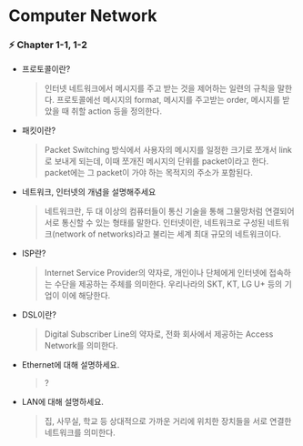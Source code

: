 # Computer Network

### ⚡️ Chapter 1-1, 1-2

- 프로토콜이란?
  > 인터넷 네트워크에서 메시지를 주고 받는 것을 제어하는 일련의 규칙을 말한다. 프로토콜에선 메시지의 format, 메시지를 주고받는 order, 메시지를 받았을 때 취할 action 등을 정의한다.  

- 패킷이란?
  > Packet Switching 방식에서 사용자의 메시지를 일정한 크기로 쪼개서 link로 보내게 되는데, 이때 쪼개진 메시지의 단위를 packet이라고 한다. packet에는 그 packet이 가야 하는 목적지의 주소가 포함된다.
  
- 네트워크, 인터넷의 개념을 설명해주세요
  > 네트워크란, 두 대 이상의 컴퓨터들이 통신 기술을 통해 그물망처럼 연결되어 서로 통신할 수 있는 형태를 말한다.
  > 인터넷이란, 네트워크로 구성된 네트워크(network of networks)라고 불리는 세계 최대 규모의 네트워크이다. 
    
- ISP란?
  > Internet Service Provider의 약자로, 개인이나 단체에게 인터넷에 접속하는 수단을 제공하는 주체를 의미한다. 우리나라의 SKT, KT, LG U+ 등의 기업이 이에 해당한다.
     
- DSL이란?
  > Digital Subscriber Line의 약자로, 전화 회사에서 제공하는 Access Network를 의미한다.
      
- Ethernet에 대해 설명하세요.
  > ?
    
- LAN에 대해 설명하세요.
  > 집, 사무실, 학교 등 상대적으로 가까운 거리에 위치한 장치들을 서로 연결한 네트워크를 의미한다. 
